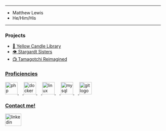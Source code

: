 <hr>
<ul>
  <li>
    Matthew Lewis 
  </li>
  <li>
    He/Him/His
  </li>
</ul>
<hr>  



### Projects

<ul>
  <li>
    <a href="yellow_candle_library.md" target="_blank" />
    📖 Yellow Candle Library
  </li>
  <li>
    <a href="stargardt_sisters.md" target="_blank" />
    👁️ Stargardt Sisters
  </li>
  <li>
    <a href="tamagotchi_reimagined.md" target="_blank" />
    📺 Tamagotchi Reimagined
  </li>
</ul>

### Proficiencies

<div align="left">
  <img src="https://cdn.jsdelivr.net/gh/devicons/devicon/icons/php/php-original.svg" height="40" alt="php logo"  />
  <img width="12" />
  <img src="https://cdn.jsdelivr.net/gh/devicons/devicon/icons/docker/docker-original.svg" height="40" alt="docker logo"  />
  <img width="12" />
  <img src="https://cdn.jsdelivr.net/gh/devicons/devicon/icons/linux/linux-original.svg" height="40" alt="linux logo"  />
  <img width="12" />
  <img src="https://cdn.jsdelivr.net/gh/devicons/devicon/icons/mysql/mysql-original.svg" height="40" alt="mysql logo"  />
  <img width="12" />
  <img src="https://cdn.jsdelivr.net/gh/devicons/devicon/icons/git/git-original.svg" height="40" alt="git logo"  />
</div>

### Contact me!

<div align="left">
  <a href="https://www.linkedin.com/in/matthew-lewis-6a0197164/" target="_blank">
    <img src="https://raw.githubusercontent.com/maurodesouza/profile-readme-generator/master/src/assets/icons/social/linkedin/default.svg" width="52" height="40" alt="linkedin logo"  />
  </a>
</div>

###
